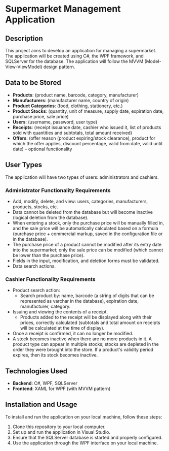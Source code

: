 # Supermarket Management Application

## Description

This project aims to develop an application for managing a supermarket. The application will be created using C#, the WPF framework, and SQLServer for the database. The application will follow the MVVM (Model-View-ViewModel) design pattern.

## Data to be Stored

- **Products**: (product name, barcode, category, manufacturer)
- **Manufacturers**: (manufacturer name, country of origin)
- **Product Categories**: (food, clothing, stationery, etc.)
- **Product Stocks**: (quantity, unit of measure, supply date, expiration date, purchase price, sale price)
- **Users**: (username, password, user type)
- **Receipts**: (receipt issuance date, cashier who issued it, list of products sold with quantities and subtotals, total amount received)
- **Offers**: (offer reason (product expiring/stock clearance), product for which the offer applies, discount percentage, valid from date, valid until date) – optional functionality

## User Types

The application will have two types of users: administrators and cashiers.

### Administrator Functionality Requirements

- Add, modify, delete, and view: users, categories, manufacturers, products, stocks, etc.
- Data cannot be deleted from the database but will become inactive (logical deletion from the database).
- When entering a stock, only the purchase price will be manually filled in, and the sale price will be automatically calculated based on a formula (purchase price + commercial markup, saved in the configuration file or in the database).
- The purchase price of a product cannot be modified after its entry date into the supermarket; only the sale price can be modified (which cannot be lower than the purchase price).
- Fields in the input, modification, and deletion forms must be validated.
- Data search actions.

### Cashier Functionality Requirements

- Product search action:
  - Search product by: name, barcode (a string of digits that can be represented as varchar in the database), expiration date, manufacturer, category.
- Issuing and viewing the contents of a receipt.
  - Products added to the receipt will be displayed along with their prices, correctly calculated (subtotals and total amount on receipts will be calculated at the time of display).
 - Once a receipt is confirmed, it can no longer be modified.
- A stock becomes inactive when there are no more products in it. A product type can appear in multiple stocks; stocks are depleted in the order they were brought into the store. If a product's validity period expires, then its stock becomes inactive.

## Technologies Used

- **Backend**: C#, WPF, SQLServer
- **Frontend**: XAML for WPF (with MVVM pattern)

## Installation and Usage

To install and run the application on your local machine, follow these steps:

1. Clone this repository to your local computer.
2. Set up and run the application in Visual Studio.
3. Ensure that the SQLServer database is started and properly configured.
4. Use the application through the WPF interface on your local machine.
